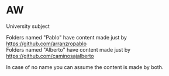 # AW
University subject

Folders named "Pablo" have content made just by https://github.com/arranzropablo<br>
Folders named "Alberto" have content made just by https://github.com/caminosajalberto

In case of no name you can assume the content is made by both.
